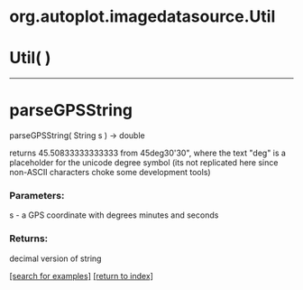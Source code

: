 # org.autoplot.imagedatasource.Util



# Util( )


***
<a name="parseGPSString"></a>
# parseGPSString
parseGPSString( String s ) &rarr; double

returns 45.50833333333333 from 45deg30'30", where the text "deg" is
    a placeholder for the unicode degree symbol (its not replicated
    here since non-ASCII characters choke some development tools)

### Parameters:
s - a GPS coordinate with degrees minutes and seconds

### Returns:
decimal version of string

<a href="https://github.com/autoplot/dev/search?q=parseGPSString&unscoped_q=parseGPSString">[search for examples]</a>
<a href="https://github.com/autoplot/documentation/blob/master/javadoc/index-all.md">[return to index]</a>

